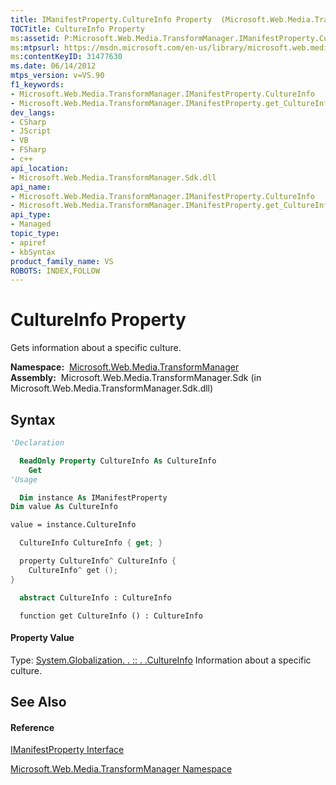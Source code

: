 ```yaml
---
title: IManifestProperty.CultureInfo Property  (Microsoft.Web.Media.TransformManager)
TOCTitle: CultureInfo Property
ms:assetid: P:Microsoft.Web.Media.TransformManager.IManifestProperty.CultureInfo
ms:mtpsurl: https://msdn.microsoft.com/en-us/library/microsoft.web.media.transformmanager.imanifestproperty.cultureinfo(v=VS.90)
ms:contentKeyID: 31477630
ms.date: 06/14/2012
mtps_version: v=VS.90
f1_keywords:
- Microsoft.Web.Media.TransformManager.IManifestProperty.CultureInfo
- Microsoft.Web.Media.TransformManager.IManifestProperty.get_CultureInfo
dev_langs:
- CSharp
- JScript
- VB
- FSharp
- c++
api_location:
- Microsoft.Web.Media.TransformManager.Sdk.dll
api_name:
- Microsoft.Web.Media.TransformManager.IManifestProperty.CultureInfo
- Microsoft.Web.Media.TransformManager.IManifestProperty.get_CultureInfo
api_type:
- Managed
topic_type:
- apiref
- kbSyntax
product_family_name: VS
ROBOTS: INDEX,FOLLOW
---
```


# CultureInfo Property

Gets information about a specific culture.

**Namespace:**  [Microsoft.Web.Media.TransformManager](microsoft-web-media-transformmanager-namespace.md)  
**Assembly:**  Microsoft.Web.Media.TransformManager.Sdk (in Microsoft.Web.Media.TransformManager.Sdk.dll)

## Syntax

``` vb
'Declaration

  ReadOnly Property CultureInfo As CultureInfo
    Get
'Usage

  Dim instance As IManifestProperty
Dim value As CultureInfo

value = instance.CultureInfo
```

``` csharp
  CultureInfo CultureInfo { get; }
```

``` c++
  property CultureInfo^ CultureInfo {
    CultureInfo^ get ();
}
```

``` fsharp
  abstract CultureInfo : CultureInfo
```

``` jscript
  function get CultureInfo () : CultureInfo
```

#### Property Value

Type: [System.Globalization. . :: . .CultureInfo](https://msdn.microsoft.com/en-us/library/kx54z3k7\(v=vs.90\))  
Information about a specific culture.  

## See Also

#### Reference

[IManifestProperty Interface](imanifestproperty-interface-microsoft-web-media-transformmanager.md)

[Microsoft.Web.Media.TransformManager Namespace](microsoft-web-media-transformmanager-namespace.md)

